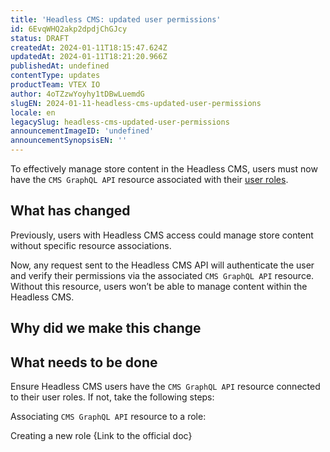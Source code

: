 ```yaml
---
title: 'Headless CMS: updated user permissions'
id: 6EvqWHQ2akp2dpdjChGJcy
status: DRAFT
createdAt: 2024-01-11T18:15:47.624Z
updatedAt: 2024-01-11T18:21:20.966Z
publishedAt: undefined
contentType: updates
productTeam: VTEX IO
author: 4oTZzwYoyhy1tDBwLuemdG
slugEN: 2024-01-11-headless-cms-updated-user-permissions
locale: en
legacySlug: headless-cms-updated-user-permissions
announcementImageID: 'undefined'
announcementSynopsisEN: ''
---
```


To effectively manage store content in the Headless CMS, users must now have the `CMS GraphQL API` resource associated with their [user roles](https://help.vtex.com/en/tutorial/roles--7HKK5Uau2H6wxE1rH5oRbc).

## What has changed
Previously, users with Headless CMS access could manage store content without specific resource associations.

Now, any request sent to the Headless CMS API will authenticate the user and verify their permissions via the associated `CMS GraphQL API` resource. Without this resource, users won’t be able to manage content within the Headless CMS.
## Why did we make this change

## What needs to be done
Ensure Headless CMS users have the `CMS GraphQL API` resource connected to their user roles. If not, take the following steps:

Associating `CMS GraphQL API` resource to a role:

Creating a new role
{Link to the official doc}

